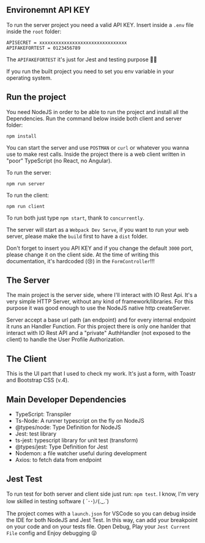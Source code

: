 ## Environemnt API KEY

To run the server project you need a valid API KEY. Insert inside a `.env` file inside the `root` folder:

```
APISECRET = xxxxxxxxxxxxxxxxxxxxxxxxxxxxxxxx
APIFAKEFORTEST = 0123456789
```

The `APIFAKEFORTEST` it's just for Jest and testing purpose 🤦‍♂️

If you run the built project you need to set you env variable in your operating system.


## Run the project

You need NodeJS in order to be able to run the project and install all the Dependencies. Run the command below inside both client and server folder:

```
npm install
```

You can start the server and use `POSTMAN` or `curl` or whatever you wanna use to make rest calls. Inside the project there is a web client written in "poor" TypeScript (no React, no Angular).

To run the server:
```
npm run server
```

To run the client:
```
npm run client
```

To run both just type `npm start`, thank to `concurrently`.


The server will start as a `Webpack Dev Serve`, if you want to run your web server, please make the `build` first to have a `dist` folder.

Don't forget to insert you API KEY and if you change the default `3000` port, please change it on the client side. At the time of writing this documentation, it's hardcoded (😢) in the `FormController`!!!

## The Server

The main project is the server side, where I'll interact with IO Rest Api. It's a very simple HTTP Server, without any kind of framework/libraries. For this purpose it was good enough to use the NodeJS native http createServer.

Server accept a base url path (an endpoint) and for every internal endpoint it runs an Handler Function. For this project there is only one hanlder that interact with IO Rest API and a "private" AuthHandler (not exposed to the client) to handle the User Profile Authorization.

## The Client

This is the UI part that I used to check my work. It's just a form, with Toastr and Bootstrap CSS (v.4). 

## Main Developer Dependencies

* TypeScript: Transpiler
* Ts-Node: A runner typescript on the fly on NodeJS
* @types/node: Type Definition for NodeJS
* Jest: test library
* ts-jest: typescript library for unit test (transform)
* @types/jest: Type Definition for Jest
* Nodemon: a file watcher useful during development
* Axios: to fetch data from endpoint

## Jest Test

To run test for both server and client side just run: `npm test`. I know, I'm very low skilled in testing software ( ´･･)ﾉ(._.`)

The project comes with a `launch.json` for VSCode so you can debug inside the IDE for both NodeJS and Jest Test.
In this way, can add your breakpoint on your code and on your tests file. Open Debug, Play your `Jest Current File` config and Enjoy debugging 😜

